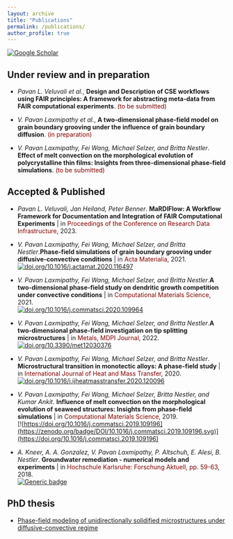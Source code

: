 ```yaml
---
layout: archive
title: "Publications"
permalink: /publications/
author_profile: true
---
```

[![Google Scholar](https://img.shields.io/badge/Google%20Scholar-4285F4.svg?style=for-the-badge&logo=Google-Scholar&logoColor=white)](https://scholar.google.de/citations?user=O6uqB1AAAAAJ&hl=en)

## Under review and in preparation
* *Pavan L. Veluvali et al.*, **Design and Description of CSE workflows using FAIR principles: A framework for abstracting meta-data from FAIR computational experiments**.
<span style="color: #800000">(to be submitted)</span> 

* *V. Pavan Laxmipathy et al.*, **A two-dimensional phase-field model on grain boundary grooving under the influence of grain boundary diffusion**.
<span style="color: #800000">(in preparation)</span> 

* *V. Pavan Laxmipathy, Fei Wang, Michael Selzer, and Britta Nestler*. **Effect of melt convection on the morphological evolution of polycrystalline thin films: Insights from three-dimensional phase-field simulations**. 
<span style="color: #800000">(to be submitted)</span>


## Accepted & Published 
*  *Pavan L. Veluvali, Jan Heiland, Peter Benner*. **MaRDIFlow: A Workflow Framework for Documentation and Integration of FAIR Computational Experiments** | in 
<span style="color: #800000">Proceedings of the Conference on Research Data Infrastructure</span>, 2023.


* *V. Pavan Laxmipathy, Fei Wang, Michael Selzer, and Britta Nestler*.**Phase-field simulations of grain boundary grooving under diffusive-convective conditions** | in 
<span style="color: #800000">Acta Materialia</span>, 2021.\
[![doi.org/10.1016/j.actamat.2020.116497](https://zenodo.org/badge/DOI/10.1016/j.actamat.2020.116497.svg)](https://doi.org/10.1016/j.actamat.2020.116497)


* *V. Pavan Laxmipathy, Fei Wang, Michael Selzer, and Britta Nestler*.**A two-dimensional phase-field study on dendritic growth competition under convective conditions** | in 
<span style="color: #800000">Computational Materials Science</span>, 2021.\
[![doi.org/10.1016/j.commatsci.2020.109964](https://zenodo.org/badge/DOI/10.1016/j.commatsci.2020.109964.svg)](https://doi.org/10.1016/j.commatsci.2020.109964)


* *V. Pavan Laxmipathy, Fei Wang, Michael Selzer, and Britta Nestler*.**A two-dimensional phase-field investigation on tip splitting microstructures** | in 
<span style="color: #800000">Metals, MDPI Journal</span>, 2022.\
[![doi.org/10.3390/met12030376](https://zenodo.org/badge/DOI/10.3390/met12030376.svg)](https://doi.org/10.3390/met12030376)


* *V. Pavan Laxmipathy, Fei Wang, Michael Selzer, and Britta Nestler*. **Microstructural transition in monotectic alloys: A phase-field study** | in 
<span style="color: #800000">International Journal of Heat and Mass Transfer</span>, 2020.\
[![doi.org/10.1016/j.ijheatmasstransfer.2020.120096](https://zenodo.org/badge/DOI/10.1016/j.ijheatmasstransfer.2020.120096.svg)](https://doi.org/10.1016/j.ijheatmasstransfer.2020.120096)

* *V. Pavan Laxmipathy, Fei Wang, Michael Selzer, Britta Nestler, and Kumar Ankit*. **Influence of melt convection on the morphological evolution of seaweed structures: Insights from phase-field simulations** | in 
<span style="color: #800000">Computational Materials Science</span>, 2019.\
[![https://doi.org/10.1016/j.commatsci.2019.109196](https://zenodo.org/badge/DOI/10.1016/j.commatsci.2019.109196.svg)](https://doi.org/10.1016/j.commatsci.2019.109196)


* *A. Kneer, A. A. Gonzalez, V. Pavan Laxmipathy, P. Altschuh, E. Alesi, B. Nestler*. **Groundwater remediation - numerical models and experiments** | in 
<span style="color: #800000">Hochschule Karlsruhe: Forschung Aktuell,  pp. 59-63</span>, 2018.\
[![Generic badge](https://img.shields.io/badge/Download-Here-<COLOR>.svg)](https://www.h-ka.de/fileadmin/Hochschule_Karlsruhe_HKA/Bilder_VW-PK/Publikationen/Forschungsbericht/HKA_ZH_Forschung_aktuell_2018.pdf)

## PhD thesis
* [Phase-field modeling of unidirectionally solidified microstructures under diffusive-convective regime](https://publikationen.bibliothek.kit.edu/1000134624)


